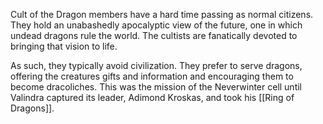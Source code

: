 Cult of the Dragon members have a hard time passing as normal citizens. They hold an unabashedly apocalyptic view of the future, one in which undead dragons rule the world. The cultists are fanatically devoted to bringing that vision to life.

As such, they typically avoid civilization. They prefer to serve dragons, offering the creatures gifts
and information and encouraging them to become dracoliches. This was the mission of the Neverwinter cell until Valindra captured its leader, Adimond Kroskas, and took his [[Ring of Dragons]].